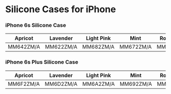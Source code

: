 # Silicone Cases for iPhone

### iPhone 6s Silicone Case

| Apricot | Lavender | Light Pink | Mint | Royal Blue | Yellow |
|-----|-----|-----|-----|-----|-----|
| MM642ZM/A | MM622ZM/A | MM682ZM/A | MM672ZM/A | MM632ZM/A | MM662ZM/A |

### iPhone 6s Plus Silicone Case

| Apricot | Lavender | Light Pink | Mint | Royal Blue | Yellow |
|-----|-----|-----|-----|-----|-----|
| MM6F2ZM/A | MM6D2ZM/A | MM6A2ZM/A | MM692ZM/A | MM6E2ZM/A | MM6H2ZM/A |

